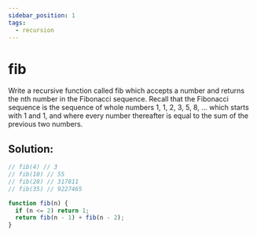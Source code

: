 ```yaml
---
sidebar_position: 1
tags:
  - recursion
---
```


# fib

Write a recursive function called fib which accepts a number and returns the nth number in the Fibonacci sequence. Recall that the Fibonacci sequence is the sequence of whole numbers 1, 1, 2, 3, 5, 8, ... which starts with 1 and 1, and where every number thereafter is equal to the sum of the previous two numbers.

## Solution:

```jsx
// fib(4) // 3
// fib(10) // 55
// fib(28) // 317811
// fib(35) // 9227465

function fib(n) {
  if (n <= 2) return 1;
  return fib(n - 1) + fib(n - 2);
}
```
